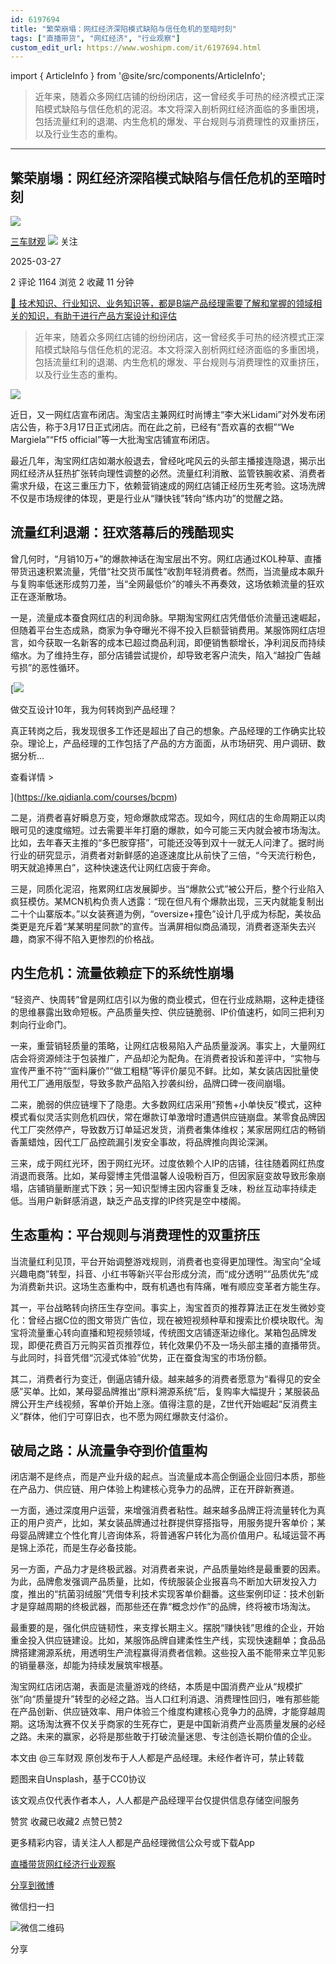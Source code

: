 ```yaml
---
id: 6197694
title: "繁荣崩塌：网红经济深陷模式缺陷与信任危机的至暗时刻"
tags: ["直播带货", "网红经济", "行业观察"]
custom_edit_url: https://www.woshipm.com/it/6197694.html
---
```

import { ArticleInfo } from '@site/src/components/ArticleInfo';

<ArticleInfo
    author="三车财观"
    authorLink="https://www.woshipm.com/u/755443"
    published="2025-03-27"
    views={1164}
    comments={2}
    collects={2}
/>

> 近年来，随着众多网红店铺的纷纷闭店，这一曾经炙手可热的经济模式正深陷模式缺陷与信任危机的泥沼。本文将深入剖析网红经济面临的多重困境，包括流量红利的退潮、内生危机的爆发、平台规则与消费理性的双重挤压，以及行业生态的重构。

---

## 繁荣崩塌：网红经济深陷模式缺陷与信任危机的至暗时刻

[![](https://image.woshipm.com/wp-files/2019/04/huz9DI1CzKOtjPUYDuR3.jpg!/both/72x72)](https://www.woshipm.com/u/755443)

[三车财观](https://www.woshipm.com/u/755443) ![](https://static.woshipm.com/tag/1101_1@2x.png) 关注

2025-03-27

2 评论 1164 浏览 2 收藏 11 分钟

[🔗 技术知识、行业知识、业务知识等，都是B端产品经理需要了解和掌握的领域相关的知识，有助于进行产品方案设计和评估](https://ke.qidianla.com/courses/bcpm)

> 近年来，随着众多网红店铺的纷纷闭店，这一曾经炙手可热的经济模式正深陷模式缺陷与信任危机的泥沼。本文将深入剖析网红经济面临的多重困境，包括流量红利的退潮、内生危机的爆发、平台规则与消费理性的双重挤压，以及行业生态的重构。

![](https://image.woshipm.com/2023/04/13/2f027180-d9eb-11ed-9d7a-00163e0b5ff3.jpg)

近日，又一网红店宣布闭店。淘宝店主兼网红时尚博主“李大米Lidami”对外发布闭店公告，称于3月17日正式闭店。而在此之前，已经有“吾欢喜的衣橱”“We Margiela”“Ff5 official”等一大批淘宝店铺宣布闭店。

最近几年，淘宝网红店如潮水般退去，曾经叱咤风云的头部主播接连隐退，揭示出网红经济从狂热扩张转向理性调整的必然。流量红利消散、监管铁腕收紧、消费者需求升级，在这三重压力下，依赖营销速成的网红店铺正经历生死考验。这场洗牌不仅是市场规律的体现，更是行业从“赚快钱”转向“练内功”的觉醒之路。

## 流量红利退潮：狂欢落幕后的残酷现实

曾几何时，“月销10万+”的爆款神话在淘宝层出不穷。网红店通过KOL种草、直播带货迅速积累流量，凭借“社交货币属性”收割年轻消费者。然而，当流量成本飙升与复购率低迷形成剪刀差，当“全网最低价”的噱头不再奏效，这场依赖流量的狂欢正在逐渐散场。

一是，流量成本蚕食网红店的利润命脉。早期淘宝网红店凭借低价流量迅速崛起，但随着平台生态成熟，商家为争夺曝光不得不投入巨额营销费用。某服饰网红店坦言，如今获取一名新客的成本已超过商品利润，即便销售额增长，净利润反而持续缩水。为了维持生存，部分店铺尝试提价，却导致老客户流失，陷入“越投广告越亏损”的恶性循环。

[![](https://image.woshipm.com/2023/08/02/769bf6f4-30e6-11ee-b3cb-00163e0b5ff3.png)

做交互设计10年，我为何转岗到产品经理？

真正转岗之后，我发现很多工作还是超出了自己的想象。产品经理的工作确实比较杂。理论上，产品经理的工作包括了产品的方方面面，从市场研究、用户调研、数据分析...

查看详情 >

](https://ke.qidianla.com/courses/bcpm)

二是，消费者喜好瞬息万变，短命爆款成常态。现如今，网红店的生命周期正以肉眼可见的速度缩短。过去需要半年打磨的爆款，如今可能三天内就会被市场淘汰。比如，去年春天主推的“多巴胺穿搭”，可能还没等到双十一就无人问津了。据时尚行业的研究显示，消费者对新鲜感的追逐速度比从前快了三倍，“今天流行粉色，明天就追捧黑白”，这种快速迭代让网红店疲于奔命。

三是，同质化泥沼，拖累网红店发展脚步。当“爆款公式”被公开后，整个行业陷入疯狂模仿。某MCN机构负责人透露：“现在但凡有个爆款出现，三天内就能复制出二十个山寨版本。”以女装赛道为例，“oversize+撞色”设计几乎成为标配，美妆品类更是充斥着“某某明星同款”的宣传。当满屏相似商品涌现，消费者逐渐失去兴趣，商家不得不陷入更惨烈的价格战。

## 内生危机：流量依赖症下的系统性崩塌

“轻资产、快周转”曾是网红店引以为傲的商业模式，但在行业成熟期，这种走捷径的思维暴露出致命短板。产品质量失控、供应链脆弱、IP价值速朽，如同三把利刃刺向行业命门。

一来，重营销轻质量的策略，让网红店极易陷入产品质量漩涡。事实上，大量网红店会将资源倾注于包装推广，产品却沦为配角。在消费者投诉和差评中，“实物与宣传严重不符”“面料廉价”“做工粗糙”等评价屡见不鲜。比如，某女装店因批量使用代工厂通用版型，导致多款产品陷入抄袭纠纷，品牌口碑一夜间崩塌。

二来，脆弱的供应链埋下了隐患。大多数网红店采用”预售+小单快反”模式，这种模式看似灵活实则危机四伏，常在爆款订单激增时遭遇供应链崩盘。某零食品牌因代工厂突然停产，导致数万订单延迟发货，消费者集体维权；某家居网红店的畅销香薰蜡烛，因代工厂品控疏漏引发安全事故，将品牌推向舆论深渊。

三来，成于网红光环，困于网红光环。过度依赖个人IP的店铺，往往随着网红热度消退而衰落。比如，某母婴博主凭借温馨人设吸粉百万，但因家庭变故导致形象崩塌，店铺销量断崖式下跌；另一知识型博主因内容重复乏味，粉丝互动率持续走低。当用户新鲜感消退，缺乏产品支撑的IP终究是空中楼阁。

## 生态重构：平台规则与消费理性的双重挤压

当流量红利见顶，平台开始调整游戏规则，消费者也变得更加理性。淘宝向“全域兴趣电商”转型，抖音、小红书等新兴平台形成分流，而“成分透明”“品质优先”成为消费新共识。这场生态重构中，既有机遇也有阵痛，唯有顺应变革者方能生存。

其一，平台战略转向挤压生存空间。事实上，淘宝首页的推荐算法正在发生微妙变化：曾经占据C位的图文带货广告位，现在被短视频种草和搜索比价模块取代。淘宝将流量重心转向直播和短视频领域，传统图文店铺逐渐边缘化。某箱包品牌发现，即便花费百万元购买首页推荐位，转化效果仍不及一场头部主播的直播带货。与此同时，抖音凭借“沉浸式体验”优势，正在蚕食淘宝的市场份额。

其二，消费者行为变迁，倒逼店铺升级。越来越多的消费者愿意为“看得见的安全感”买单。比如，某母婴品牌推出“原料溯源系统”后，复购率大幅提升；某服装品牌公开生产线视频，客单价开始上涨。值得注意的是，Z世代开始崛起“反消费主义”群体，他们宁可穿旧衣，也不愿为网红爆款支付溢价。

## 破局之路：从流量争夺到价值重构

闭店潮不是终点，而是产业升级的起点。当流量成本高企倒逼企业回归本质，那些在产品力、供应链、用户体验上构建核心竞争力的品牌，正在开辟新赛道。

一方面，通过深度用户运营，来增强消费者粘性。越来越多品牌正将流量转化为真正的用户资产，比如，某女装品牌通过社群提供穿搭指导，用服务提升客单价；某母婴品牌建立个性化育儿咨询体系，将普通客户转化为高价值用户。私域运营不再是锦上添花，而是生存必备技能。

另一方面，产品力才是终极武器。对消费者来说，产品质量始终是最重要的因素。为此，品牌愈发强调产品质量，比如，传统服装企业报喜鸟不断加大研发投入力度，推出的“抗菌羽绒服”凭借专利技术实现客单价翻番。这些案例印证：技术创新才是穿越周期的终极武器，而那些还在靠“概念炒作”的品牌，终将被市场淘汰。

最重要的是，强化供应链韧性，来支撑长期主义。摆脱“赚快钱”思维的企业，开始重金投入供应链建设。比如，某服饰品牌自建柔性生产线，实现快速翻单；食品品牌搭建溯源系统，用透明生产流程赢得消费者信赖。这些投入虽不能带来立竿见影的销量暴涨，却能为持续发展筑牢根基。

淘宝网红店闭店潮，表面是流量游戏的终结，本质是中国消费产业从“规模扩张”向“质量提升”转型的必经之路。当人口红利消退、消费理性回归，唯有那些能在产品创新、供应链效率、用户体验三个维度构建核心竞争力的品牌，才能穿越周期。这场淘汰赛不仅关乎商家的生死存亡，更是中国新消费产业高质量发展的必经之路。未来的赢家，必将是那些敢于打破流量迷思、专注创造长期价值的企业。

本文由 @三车财观 原创发布于人人都是产品经理。未经作者许可，禁止转载

题图来自Unsplash，基于CC0协议

该文观点仅代表作者本人，人人都是产品经理平台仅提供信息存储空间服务

赞赏 收藏已收藏2 点赞已赞2

更多精彩内容，请关注人人都是产品经理微信公众号或下载App

[直播带货](https://www.woshipm.com/tag/%e7%9b%b4%e6%92%ad%e5%b8%a6%e8%b4%a7)[网红经济](https://www.woshipm.com/tag/%e7%bd%91%e7%ba%a2%e7%bb%8f%e6%b5%8e)[行业观察](https://www.woshipm.com/tag/%e8%a1%8c%e4%b8%9a%e8%a7%82%e5%af%9f)

[分享到微博](https://service.weibo.com/share/share.php?appkey=2775287854&title=繁荣崩塌：网红经济深陷模式缺陷与信任危机的至暗时刻&url=https://www.woshipm.com/it/6197694.html&pic=https://image.woshipm.com/2023/04/13/2f027180-d9eb-11ed-9d7a-00163e0b5ff3.jpg)

微信扫一扫

![微信二维码](https://api.pwmqr.com/qrcode/create/?url=https://www.woshipm.com/it/6197694.html)

分享